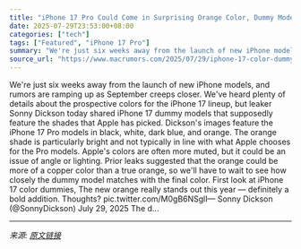 ```yaml
---
title: "iPhone 17 Pro Could Come in Surprising Orange Color, Dummy Models Suggest"
date: 2025-07-29T23:53:00+08:00
categories: ["tech"]
tags: ["Featured", "iPhone 17 Pro"]
summary: "We're just six weeks away from the launch of new iPhone models, and rumors are ramping up as September creeps closer. We've heard plenty of details about the prospective colors for the iPhone 17 lineu"
source_url: "https://www.macrumors.com/2025/07/29/iphone-17-color-dummy-models/"
---
```


We're just six weeks away from the launch of new iPhone models, and rumors are ramping up as September creeps closer. We've heard plenty of details about the prospective colors for the iPhone 17 lineup, but leaker Sonny Dickson today shared &zwnj;iPhone 17&zwnj; dummy models that supposedly feature the shades that Apple has picked. Dickson's images feature the iPhone 17 Pro models in black, white, dark blue, and orange. The orange shade is particularly bright and not typically in line with what Apple chooses for the Pro models. Apple's colors are often more muted, but it could be an issue of angle or lighting. Prior leaks suggested that the orange could be more of a copper color than a true orange, so we'll have to wait to see how closely the dummy model matches with the final color. First look at iPhone 17 color dummies, The new orange really stands out this year — definitely a bold addition. Thoughts? pic.twitter.com/M0gB6NSglI&mdash; Sonny Dickson (@SonnyDickson) July 29, 2025 The d...

---

*来源: [原文链接](https://www.macrumors.com/2025/07/29/iphone-17-color-dummy-models/)*

